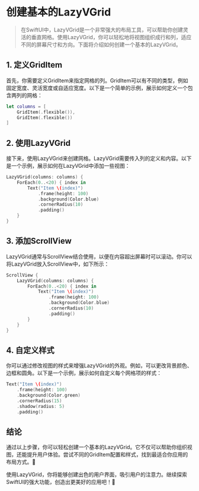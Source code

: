 ﻿# 创建基本的LazyVGrid

> 在SwiftUI中，LazyVGrid是一个非常强大的布局工具，可以帮助你创建灵活的垂直网格。使用LazyVGrid，你可以轻松地将视图组织成行和列，适应不同的屏幕尺寸和方向。下面将介绍如何创建一个基本的LazyVGrid。

## 1. 定义GridItem

首先，你需要定义GridItem来指定网格的列。GridItem可以有不同的类型，例如固定宽度、灵活宽度或自适应宽度。以下是一个简单的示例，展示如何定义一个包含两列的网格：

```swift
let columns = [
    GridItem(.flexible()),
    GridItem(.flexible())
]
```

## 2. 使用LazyVGrid

接下来，使用LazyVGrid来创建网格。LazyVGrid需要传入列的定义和内容。以下是一个示例，展示如何在LazyVGrid中添加一些视图：

```swift
LazyVGrid(columns: columns) {
    ForEach(0..<20) { index in
        Text("Item \(index)")
            .frame(height: 100)
            .background(Color.blue)
            .cornerRadius(10)
            .padding()
    }
}
```

## 3. 添加ScrollView

LazyVGrid通常与ScrollView结合使用，以便在内容超出屏幕时可以滚动。你可以将LazyVGrid放入ScrollView中，如下所示：

```swift
ScrollView {
    LazyVGrid(columns: columns) {
        ForEach(0..<20) { index in
            Text("Item \(index)")
                .frame(height: 100)
                .background(Color.blue)
                .cornerRadius(10)
                .padding()
        }
    }
}
```

## 4. 自定义样式

你可以通过修改视图的样式来增强LazyVGrid的外观。例如，可以更改背景颜色、边框和圆角。以下是一个示例，展示如何自定义每个网格项的样式：

```swift
Text("Item \(index)")
    .frame(height: 100)
    .background(Color.green)
    .cornerRadius(15)
    .shadow(radius: 5)
    .padding()
```

## 结论

通过以上步骤，你可以轻松创建一个基本的LazyVGrid。它不仅可以帮助你组织视图，还能提升用户体验。尝试不同的GridItem配置和样式，找到最适合你应用的布局方式。🎉

使用LazyVGrid，你将能够创建出色的用户界面，吸引用户的注意力。继续探索SwiftUI的强大功能，创造出更美好的应用吧！🚀


